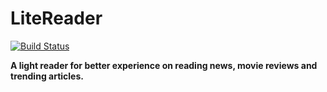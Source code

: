 # LiteReader

[![Build Status](https://travis-ci.org/Mindjet/LiteReader.svg?branch=master)](https://travis-ci.org/Mindjet/LiteReader)

**A light reader for better experience on reading news, movie reviews and trending articles.**